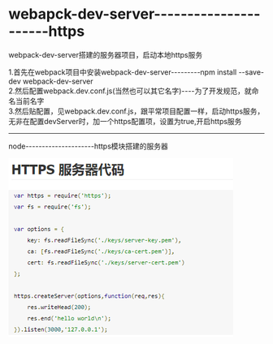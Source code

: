 # webapck-dev-server----------------------https
webpack-dev-server搭建的服务器项目，启动本地https服务

1.首先在webpack项目中安装webpack-dev-server---------npm install --save-dev webpack-dev-server<br>
2.然后配置webpack.dev.conf.js(当然也可以其它名字)----为了开发规范，就命名当前名字<br>
3.然后贴配置，见webpack.dev.conf.js，跟平常项目配置一样，启动https服务，无非在配置devServer时，加一个https配置项，设置为true,开启https服务<br>

---------

node---------------------https模块搭建的服务器

![](https://github.com/flexmodule/webapck-dev-server-https/blob/master/img/httpCreate.png)

